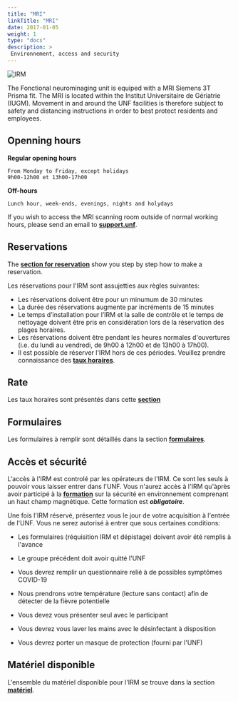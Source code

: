 ```yaml
---
title: "MRI"
linkTitle: "MRI"
date: 2017-01-05
weight: 1
type: "docs"
description: >
 Environnement, access and security
---
```


![IRM](/images/documentation/MRI_prisma.jpg)

The Fonctional neurominaging unit is equiped with a MRI Siemens 3T Prisma fit. The MRI is located within the Institut Universitaire de Gériatrie (IUGM). Movement in and around the UNF facilities is therefore subject to safety and distancing instructions in order to best protect residents and employees.


## Openning hours

**Regular opening hours**

```
From Monday to Friday, except holidays
9h00-12h00 et 13h00-17h00
```

**Off-hours**
```
Lunch hour, week-ends, evenings, nights and holydays
```

If you wish to access the MRI scanning room outside of normal working hours, please send an email to **[support.unf](mailto:support.unf@criugm.qc.ca?subject=Demande_Accès_MRI_Off-Hours)**.


## Reservations

The [__section for reservation__](https://unf-montreal.ca/documentation/facility/reservation/) show you step by step how to make a reservation.  

Les réservations pour l'IRM sont assujetties aux règles suivantes:

* Les réservations doivent être pour un minumum de 30 minutes
* La durée des réservations augmente par incréments de 15 minutes
* Le temps d’installation pour l’IRM et la salle de contrôle et le temps de nettoyage doivent être pris en considération lors de la réservation des plages horaires.
* Les réservations doivent être pendant les heures normales d'ouvertures (i.e. du lundi au vendredi, de 9h00 à 12h00 et de 13h00 à 17h00).
* Il est possible de réserver l'IRM hors de ces périodes. Veuillez prendre connaissance des [__taux horaires__](http://www.unf-montreal.ca/fr/rate).

## Rate

Les taux horaires sont présentés dans cette [__section__](https://unf-montreal.ca/fr/rate)


## Formulaires

Les formulaires à remplir sont détaillés dans la section [__formulaires__](https://unf-montreal.ca/fr/documentation/your_study/setup_mri/forms).


## Accès et sécurité

L'accès à l'IRM est controlé par les opérateurs de l'IRM. Ce sont les seuls à pouvoir vous laisser entrer dans l'UNF.
Vous n'aurez accès à l'IRM qu'àprès avoir participé à la [__formation__](https://unf-montreal.ca/fr/documentation/welcome/security) sur la sécurité en environnement comprenant un haut champ magnétique. Cette formation est __*obligatoire*__.

Une fois l'IRM réservé, présentez vous le jour de votre acquisition à l'entrée de l'UNF. Vous ne serez autorisé à entrer que sous certaines conditions:

- Les formulaires (réquisition IRM et dépistage) doivent avoir été remplis à l'avance

- Le groupe précédent doit avoir quitté l'UNF

- Vous devrez remplir un questionnaire relié à de possibles symptômes COVID-19

- Nous prendrons votre température (lecture sans contact) afin de détecter de la fièvre potentielle

- Vous devez vous présenter seul avec le participant

- Vous devrez vous laver les mains avec le désinfectant à disposition

- Vous devrez porter un masque de protection (fourni par l'UNF)


## Matériel disponible

L'ensemble du matériel disponible pour l'IRM se trouve dans la section [__matériel__](https://unf-montreal.ca/fr/documentation/facility/hardware_software).
